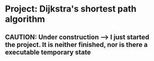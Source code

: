 # Project: Dijkstra's shortest path algorithm

## CAUTION: Under construction --> I just started the project. It is neither finished, nor is there a executable temporary state
